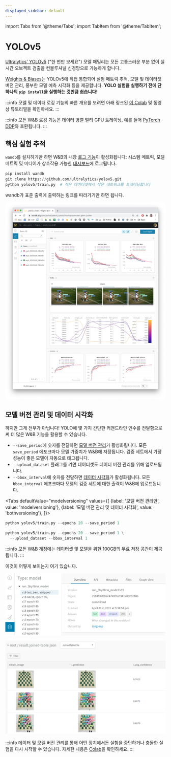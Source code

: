 ```yaml
---
displayed_sidebar: default
---
```

import Tabs from '@theme/Tabs';
import TabItem from '@theme/TabItem';

# YOLOv5

[Ultralytics' YOLOv5](https://ultralytics.com/yolov5) ("한 번만 보세요") 모델 패밀리는 모든 고통스러운 부분 없이 실시간 오브젝트 검출을 컨볼루셔널 신경망으로 가능하게 합니다.

[Weights & Biases](http://wandb.com)는 YOLOv5에 직접 통합되어 실험 메트릭 추적, 모델 및 데이터셋 버전 관리, 풍부한 모델 예측 시각화 등을 제공합니다. **YOLO 실험을 실행하기 전에 단 하나의 `pip install`을 실행하는 것만큼 쉽습니다!**

:::info
모델 및 데이터 로깅 기능의 빠른 개요를 보려면 아래 링크된 [이 Colab](https://wandb.me/yolo-colab) 및 동영상 튜토리얼을 확인하세요.
:::

:::info
모든 W&B 로깅 기능은 데이터 병렬 멀티 GPU 트레이닝, 예를 들어 [PyTorch DDP](https://pytorch.org/tutorials/intermediate/ddp_tutorial.html)와 호환됩니다.
:::

## 핵심 실험 추적

`wandb`를 설치하기만 하면 W&B의 내장 [로그 기능](../track/log/intro.md)이 활성화됩니다: 시스템 메트릭, 모델 메트릭 및 미디어가 상호작용 가능한 [대시보드](../track/app.md)에 로그됩니다.

```python
pip install wandb
git clone https://github.com/ultralytics/yolov5.git
python yolov5/train.py  # 작은 데이터셋에서 작은 네트워크를 트레이닝합니다
```

wandb가 표준 출력에 출력하는 링크를 따라가기만 하면 됩니다.

![모든 이 차트들과 더 많은 것들!](/images/integrations/yolov5_experiment_tracking.png)

## 모델 버전 관리 및 데이터 시각화

하지만 그게 전부가 아닙니다! YOLO에 몇 가지 간단한 커맨드라인 인수를 전달함으로써 더 많은 W&B 기능을 활용할 수 있습니다.

* `--save_period`에 숫자를 전달하면 [모델 버전 관리](../model_registry/intro.md)가 활성화됩니다. 모든 `save_period` 에포크마다 모델 가중치가 W&B에 저장됩니다. 검증 세트에서 가장 성능이 좋은 모델이 자동으로 태그됩니다.
* `--upload_dataset` 플래그를 켜면 데이터셋도 데이터 버전 관리를 위해 업로드됩니다.
* `--bbox_interval`에 숫자를 전달하면 [데이터 시각화](../intro.md)가 활성화됩니다. 모든 `bbox_interval` 에포크마다 모델의 검증 세트에 대한 출력이 W&B에 업로드됩니다.

<Tabs
  defaultValue="modelversioning"
  values={[
    {label: '모델 버전 관리만', value: 'modelversioning'},
    {label: '모델 버전 관리 및 데이터 시각화', value: 'bothversioning'},
  ]}>
  <TabItem value="modelversioning">

```python
python yolov5/train.py --epochs 20 --save_period 1
```

  </TabItem>
  <TabItem value="bothversioning">

```python
python yolov5/train.py --epochs 20 --save_period 1 \
  --upload_dataset --bbox_interval 1
```

  </TabItem>
</Tabs>

:::info
모든 W&B 계정에는 데이터셋 및 모델을 위한 100GB의 무료 저장 공간이 제공됩니다.
:::

이것이 어떻게 보이는지 여기 있습니다.

![모델 버전 관리: 모델의 최신 및 최고 버전이 식별됩니다.](/images/integrations/yolov5_model_versioning.png)

![데이터 시각화: 입력 이미지와 모델의 출력 및 예제별 메트릭을 비교합니다.](/images/integrations/yolov5_data_visualization.png)

:::info
데이터 및 모델 버전 관리를 통해 어떤 장치에서든 실험을 중단하거나 충돌한 실험을 다시 시작할 수 있습니다. 자세한 내용은 [Colab](https://wandb.me/yolo-colab)을 확인하세요.
:::